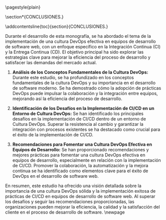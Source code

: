 \pagestyle{plain}

\section*{CONCLUSIONES.}

\addcontentsline{toc}{section}{CONCLUSIONES.}

Durante el desarrollo de esta monografía, se ha abordado el tema de la implementación de una cultura DevOps efectiva en equipos de desarrollo de software web, con un enfoque específico en la Integración Continua (CI) y la Entrega Continua (CD). El objetivo principal ha sido explorar las estrategias clave para mejorar la eficiencia del proceso de desarrollo y satisfacer las demandas del mercado actual.

1. **Análisis de los Conceptos Fundamentales de la Cultura DevOps:**
   Durante este estudio, se ha profundizado en los conceptos fundamentales de la cultura DevOps y su importancia en el desarrollo de software moderno. Se ha demostrado cómo la adopción de prácticas DevOps puede impulsar la colaboración y la integración entre equipos, mejorando así la eficiencia del proceso de desarrollo.

2. **Identificación de los Desafíos en la Implementación de CI/CD en un Entorno de Cultura DevOps:**
   Se han identificado los principales desafíos en la implementación de CI/CD dentro de un entorno de Cultura DevOps. Superar la resistencia al cambio y garantizar la integración con procesos existentes se ha destacado como crucial para el éxito de la implementación de CI/CD.

3. **Recomendaciones para Fomentar una Cultura DevOps Efectiva en Equipos de Desarrollo:**
   Se han proporcionado recomendaciones y mejores prácticas para fomentar una cultura DevOps efectiva en equipos de desarrollo, especialmente en relación con la implementación de CI/CD. Promover la colaboración, la automatización y la mejora continua se ha identificado como elementos clave para el éxito de DevOps en el desarrollo de software web.

En resumen, este estudio ha ofrecido una visión detallada sobre la importancia de una cultura DevOps sólida y la implementación exitosa de prácticas de CI/CD en equipos de desarrollo de software web. Al superar los desafíos y seguir las recomendaciones proporcionadas, las organizaciones pueden mejorar la eficiencia, la calidad y la satisfacción del cliente en el proceso de desarrollo de software. \newpage
